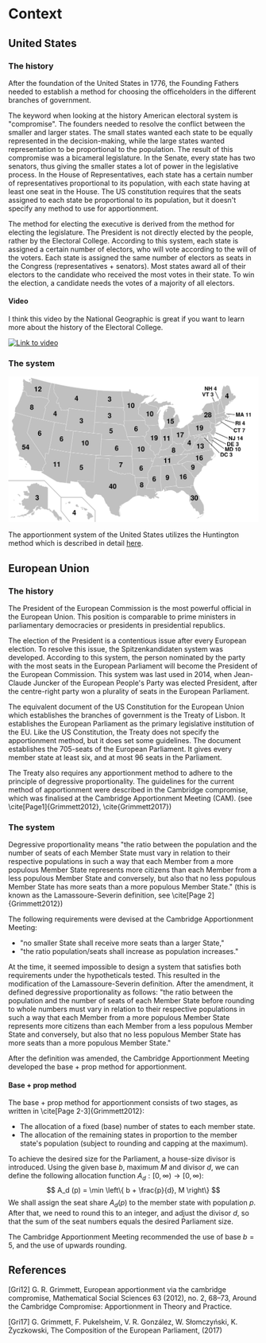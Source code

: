 # Context
## United States
### The history
After the foundation of the United States in 1776, the Founding Fathers needed to establish a method for choosing the officeholders in the different branches of government. 

The keyword when looking at the history American electoral system is "compromise". The founders needed to resolve the conflict between the smaller and larger states. The small states wanted each state to be equally represented in the decision-making, while the large states wanted representation to be proportional to the population. The result of this compromise was a bicameral legislature. In the Senate, every state has two senators, thus giving the smaller states a lot of power in the legislative process. In the House of Representatives, each state has a certain number of representatives proportional to its population, with each state having at least one seat in the House. The US constitution requires that the seats assigned to each state be proportional to its population, but it doesn't specify any method to use for apportionment. 

The method for electing the executive is derived from the method for electing the legislature. The President is not directly elected by the people, rather by the Electoral College. According to this system, each state is assigned a certain number of electors, who will vote according to the will of the voters. Each state is assigned the same number of electors as seats in the Congress (representatives + senators). Most states award all of their electors to the candidate who received the most votes in their state. To win the election, a candidate needs the votes of a majority of all electors.

#### Video
I think this video by the National Geographic is great if you want to learn more about the history of the Electoral College.

[![Link to video](https://img.youtube.com/vi/Q1zmbVcMiEM/0.jpg)](https://www.youtube.com/watch?v=Q1zmbVcMiEM)

### The system
![The electoral map for the 2024 United States presidential election showing the number of electors each state has](img/electoral_map_us.svg)

The apportionment system of the United States utilizes the Huntington method which is described in detail [here](huntington.md).


## European Union
### The history
The President of the European Commission is the most powerful official in the European Union. This position is comparable to prime ministers in parliamentary democracies or presidents in presidential republics.

The election of the President is a contentious issue after every European election. To resolve this issue, the Spitzenkandidaten system was developed. According to this system, the person nominated by the party with the most seats in the European Parliament will become the President of the European Commission. This system was last used in 2014, when Jean-Claude Juncker of the European People's Party was elected President, after the centre-right party won a plurality of seats in the European Parliament.

The equivalent document of the US Constitution for the European Union which establishes the branches of government is the Treaty of Lisbon. It establishes the European Parliament as the primary legislative institution of the EU. Like the US Constitution, the Treaty does not specify the apportionment method, but it does set some guidelines. The document establishes the 705-seats of the European Parliament. It gives every member state at least six, and at most 96 seats in the Parliament.

The Treaty also requires any apportionment method to adhere to the principle of degressive proportionality. The guidelines for the current method of apportionment were described in the Cambridge compromise, which was finalised at the Cambridge Apportionment Meeting (CAM). (see \cite[Page1]{Grimmett2012}, \cite{Grimmett2017})

### The system
Degressive proportionality means "the ratio between the population and the number of seats of each Member State must vary in relation to their respective populations in such a way that each Member from a more populous Member State represents more citizens than each Member from a less populous Member State and conversely, but also that no less populous Member State has more seats than a more populous Member State." (this is known as the Lamassoure-Severin definition, see \cite[Page 2]{Grimmett2012})

The following requirements were devised at the Cambridge Apportionment Meeting:

- "no smaller State shall receive more seats than a larger State,"
- "the ratio population/seats shall increase as population increases."

At the time, it seemed impossible to design a system that satisfies both requirements under the hypotheticals tested. This resulted in the modification of the Lamassoure-Severin definition. After the amendment, it defined degressive proportionality as follows: "the ratio between the population and the number of seats of each Member State before rounding to whole numbers must vary in relation to their respective populations in such a way that each Member from a more populous Member State represents more citizens than each Member from a less populous Member State and conversely, but also that no less populous Member State has more seats than a more populous Member State."

After the definition was amended, the Cambridge Apportionment Meeting developed the base + prop method for apportionment.

#### Base + prop method

The base + prop method for apportionment consists of two stages, as written in \cite[Page 2-3]{Grimmett2012}:

- The allocation of a fixed (base) number of states to each member state.
- The allocation of the remaining states in proportion to the member state's population (subject to rounding and capping at the maximum).

To achieve the desired size for the Parliament, a house-size divisor is introduced. Using the given base $b$, maximum $M$ and divisor $d$, we can define the following allocation function $A_d: [0, \infty) \to [0, \infty)$:
$$
A_d (p) = \min \left\{ b + \frac{p}{d}, M \right\}
$$
We shall assign the seat share $A_d (p)$ to the member state with population $p$. After that, we need to round this to an integer, and adjust the divisor $d$, so that the sum of the seat numbers equals the desired Parliament size. 

The Cambridge Apportionment Meeting recommended the use of base $b = 5$, and the use of upwards rounding.

## References
[Gri12] 	G. R. Grimmett, European apportionment via the cambridge compromise, Mathematical Social Sciences 63 (2012), no. 2, 68–73, Around the Cambridge Compromise: Apportionment in Theory and Practice. 

[Gri17] 	G. Grimmett, F. Pukelsheim, V. R. González, W. Słomczyński, K. 
Życzkowski, The Composition of the European Parliament, (2017) 